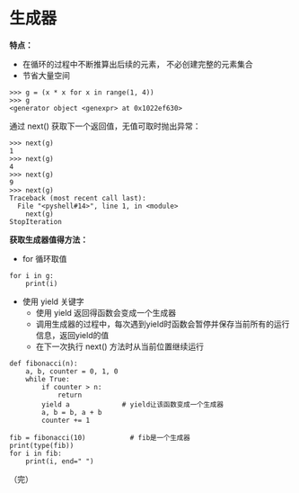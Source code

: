 # 生成器

**特点：**

+  在循环的过程中不断推算出后续的元素， 不必创建完整的元素集合 
+ 节省大量空间

```
>>> g = (x * x for x in range(1, 4))
>>> g
<generator object <genexpr> at 0x1022ef630>
```

通过 next() 获取下一个返回值，无值可取时抛出异常：

```
>>> next(g)
1
>>> next(g)
4
>>> next(g)
9
>>> next(g)
Traceback (most recent call last):
  File "<pyshell#14>", line 1, in <module>
    next(g)
StopIteration
```

**获取生成器值得方法：**

+ for 循环取值

```
for i in g:
    print(i)
```

+ 使用 yield 关键字
  + 使用 yield 返回得函数会变成一个生成器
  + 调用生成器的过程中，每次遇到yield时函数会暂停并保存当前所有的运行信息，返回yield的值
  +  在下一次执行 next() 方法时从当前位置继续运行 

```
def fibonacci(n):    
    a, b, counter = 0, 1, 0
    while True:
        if counter > n:
            return
        yield a             # yield让该函数变成一个生成器
        a, b = b, a + b
        counter += 1

fib = fibonacci(10)           # fib是一个生成器
print(type(fib))
for i in fib:
    print(i, end=" ")
```

（完）	

​	  